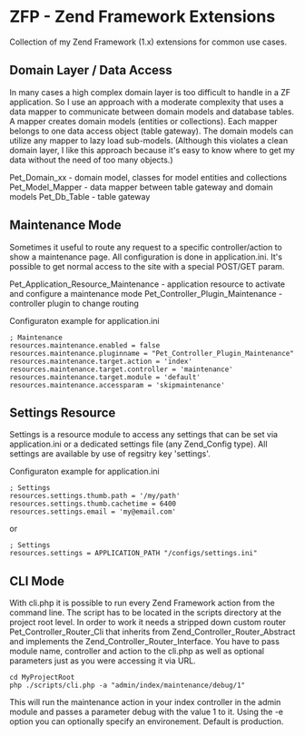 ZFP - Zend Framework Extensions
===============================

Collection of my Zend Framework (1.x) extensions for common use cases.

Domain Layer / Data Access
--------------------------
In many cases a high complex domain layer is too difficult to handle in a ZF application. So I use an approach with
a moderate complexity that uses a data mapper to communicate between domain models and database tables.
A mapper creates domain models (entities or collections). Each mapper belongs to one data access object (table gateway).
The domain models can utilize any mapper to lazy load sub-models. (Although this violates a clean domain layer,
I like this approach because it's easy to know where to get my data without the need of too many objects.)

Pet_Domain_xx - domain model, classes for model entities and collections
Pet_Model_Mapper - data mapper between table gateway and domain models
Pet_Db_Table - table gateway

Maintenance Mode
----------------
Sometimes it useful to route any request to a specific controller/action to show a maintenance page.
All configuration is done in application.ini. It's possible to get normal access to the site with a special POST/GET param.

Pet_Application_Resource_Maintenance - application resource to activate and configure a maintenance mode
Pet_Controller_Plugin_Maintenance - controller plugin to change routing

Configuraton example for application.ini
 
    ; Maintenance
    resources.maintenance.enabled = false
    resources.maintenance.pluginname = "Pet_Controller_Plugin_Maintenance"
    resources.maintenance.target.action = 'index'
    resources.maintenance.target.controller = 'maintenance'
    resources.maintenance.target.module = 'default'
    resources.maintenance.accessparam = 'skipmaintenance'

Settings Resource
-----------------
Settings is a resource module to access any settings that can be set via application.ini or a dedicated settings file (any Zend_Config type).
All settings are available by use of regsitry key 'settings'.

Configuraton example for application.ini

    ; Settings
    resources.settings.thumb.path = '/my/path'
    resources.settings.thumb.cachetime = 6400
    resources.settings.email = 'my@email.com'

or

    ; Settings
    resources.settings = APPLICATION_PATH "/configs/settings.ini"
    
CLI Mode
--------
With cli.php it is possible to run every Zend Framework action from the command line. The script has to be located in the scripts directory at the project root level.
In order to work it needs a stripped down custom router Pet_Controller_Router_Cli that inherits from Zend_Controller_Router_Abstract and implements the Zend_Controller_Router_Interface.
You have to pass module name, controller and action to the cli.php as well as optional parameters just as you were accessing it via URL.

	cd MyProjectRoot
	php ./scripts/cli.php -a "admin/index/maintenance/debug/1"
	
This will run the maintenance action in your index controller in the admin module and passes a parameter debug with the value 1 to it. Using the -e option you can optionally specify an environement. Default is production.